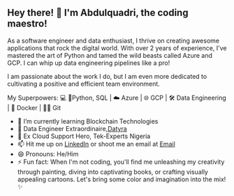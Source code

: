 ## Hey there! 👋 I'm Abdulquadri, the coding maestro!
As a software engineer and data enthusiast, I thrive on creating awesome applications that rock the digital world. With over 2 years of experience, I've mastered the art of Python and tamed the wild beasts called Azure and GCP. I can whip up data engineering pipelines like a pro!

I am passionate about the work I do, but I am even more dedicated to cultivating a positive and efficient team environment.

My Superpowers: 💻 🐍Python, SQL | ☁️ Azure | 🌐 GCP | 🛠️ Data Engineering | 🐳 Docker | 👨‍💻 Git

- 🌱 I’m currently learning Blockchain Technologies
- 🔭 Data Engineer Extraordinaire,[Datyra](https://datyra.com)
- 🔭 Ex Cloud Support Hero, Tek-Experts Nigeria
- 📫 Hit me up on [LinkedIn](https://www.linkedin.com/in/abdulquadri-ayodeji/) or shoot me an email at [Email](mailto:abdulquadri.oshoare@gmail.com)
- 😄 Pronouns: He/Him
- ⚡ Fun fact: When I'm not coding, you'll find me unleashing my creativity through painting, diving into captivating books, or crafting visually appealing cartoons. Let's bring some color and imagination into the mix! ✨

<!-- [![Top Langs](https://github-readme-stats.vercel.app/api/top-langs/?username=quadriano31)](https://github.com/anuraghazra/github-readme-stats) -->
 

